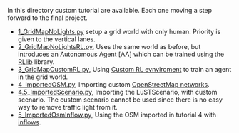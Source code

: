 In this directory custom tutorial are available. Each one moving a step forward to the final project.

- [1_GridMapNoLights.py](FlowMas/Tutorials/1_GridMapNoLights.py) setup a grid world with only human. Priority is given to the vertical lanes.
- [2_GridMapNoLightsRL.py](FlowMas/Tutorials/2_GridMapNoLightsRL.py), Uses the same world as before, but introduces an Autonomous Agent [AA] which can be trained using the [RLlib](https://flow.readthedocs.io/en/latest/flow_setup.html#optional-install-ray-rllib) library.
- [3_GridMapCustomRL.py](FlowMas/Tutorials/3_GridMapCustomRL.py), Using [Custom RL evnviroment](flow/envs/multiagent/customRL.py) to train an agent in the grid world.
- [4_ImportedOSM.py](FlowMas/Tutorials/5_ImportedMapInflow.py), Importing custom [OpenStreetMap networks](https://sumo.dlr.de/docs/Tools/Import/OSM.html).
- [4.5_ImportedScenario.py](FlowMas/Tutorials/4_ImportedScenario.py), Importing the LuSTScenario, with custom scenario. The custom scenario cannot be used since there is no easy way to remove traffic light from it.
- [5_ImportedOsmInflow.py](FlowMas/Tutorials/5_ImportedOsmInflow.py), Using the OSM imported in tutorial 4 with [inflows](https://github.com/flow-project/flow/blob/master/tutorials/tutorial11_inflows.ipynb).
